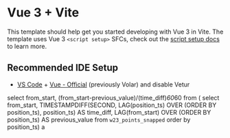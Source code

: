 # Vue 3 + Vite

This template should help get you started developing with Vue 3 in Vite. The template uses Vue 3 `<script setup>` SFCs, check out the [script setup docs](https://v3.vuejs.org/api/sfc-script-setup.html#sfc-script-setup) to learn more.

## Recommended IDE Setup

- [VS Code](https://code.visualstudio.com/) + [Vue - Official](https://marketplace.visualstudio.com/items?itemName=Vue.volar) (previously Volar) and disable Vetur





select from_start, (from_start-previous_value)/(time_diff)*60*60 from ( select from_start, TIMESTAMPDIFF(SECOND, LAG(position_ts) OVER (ORDER BY position_ts), position_ts) AS time_diff, LAG(from_start) OVER (ORDER BY position_ts) AS previous_value from `w23_points_snapped` order by position_ts) a
